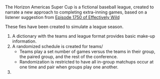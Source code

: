 The Horizon Americas Super Cup is a fictional baseball league, created to narrate a new approach to completing extra-inning games, based on a listener suggestion from [Episode 1750 of Effectively Wild](https://effectivelywild.fandom.com/wiki/Episode_1750:_The_Gift_of_the_Maggi)

These fies have been created to simulate a league season.  
1. A dictionary with the teams and league format provides basic make-up information.
2. A randomized schedule is created for teams/
   * Teams play a set number of games versus the teams in their group, the paired group, and the rest of the conference.
   * Randomization is restricted to have all in-group matchups occur at one time and pair when groups play one another.  
3.   

